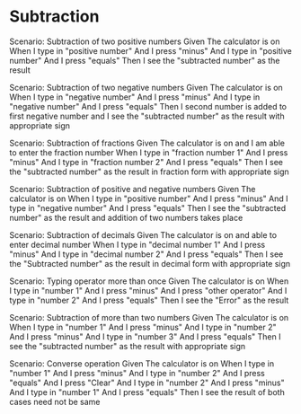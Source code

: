 # Subtraction

Scenario: Subtraction of two positive numbers
 Given The calculator is on
 When I type in "positive number"
 And I press "minus"
 And I type in "positive number"
 And I press "equals"
 Then I see the "subtracted number" as the result

Scenario: Subtraction of two negative numbers
 Given The calculator is on
 When I type in "negative number"
 And I press "minus"
 And I type in "negative number"
 And I press "equals"
 Then I second number is added to first negative number and I see
 the "subtracted number" as the result with appropriate sign

Scenario: Subtraction of fractions
 Given The calculator is on and I am able to enter the fraction number
 When I type in "fraction number 1"
 And I press "minus"
 And I type in "fraction number 2"
 And I press "equals"
 Then I see the "subtracted number" as the result in fraction form
 with appropriate sign

Scenario: Subtraction of positive and negative numbers
 Given The calculator is on
 When I type in "positive number"
 And I press "minus"
 And I type in "negative number"
 And I press "equals"
 Then I see the "subtracted number" as the result and
 addition of two numbers takes place

Scenario: Subtraction of decimals
 Given The calculator is on and able to enter decimal number
 When I type in "decimal number 1"
 And I press "minus"
 And I type in "decimal number 2"
 And I press "equals"
 Then I see the "Subtracted number" as the result in decimal form
 with appropriate sign

Scenario: Typing operator more than once
 Given The calculator is on
 When I type in "number 1"
 And I press "minus"
 And I press "other operator"
 And I type in "number 2"
 And I press "equals"
 Then I see the "Error" as the result

Scenario: Subtraction of more than two numbers
 Given The calculator is on
 When I type in "number 1"
 And I press "minus"
 And I type in "number 2"
 And I press "minus"
 And I type in "number 3"
 And I press "equals"
 Then I see the "subtracted number" as the result
 with appropriate sign

Scenario: Converse operation
 Given The calculator is on
 When I type in "number 1"
 And I press "minus"
 And I type in "number 2"
 And I press "equals"
 And I press "Clear"
 And I type in "number 2"
 And I press "minus"
 And I type in "number 1"
 And I press "equals"
 Then I see the result of both cases need not be same
